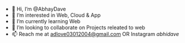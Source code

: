 - 👋 Hi, I’m @AbhayDave
- 👀 I’m interested in Web, Cloud & App
- 🌱 I’m currently learning Web
- 💞️ I’m looking to collaborate on Projects releated to web
- 📫 Reach me at adlove03012004@gmail.com OR Instagram _abhidave_

<!---
AbhayDave/AbhayDave is a ✨ special ✨ repository because its `README.md` (this file) appears on your GitHub profile.
You can click the Preview link to take a look at your changes.
--->
